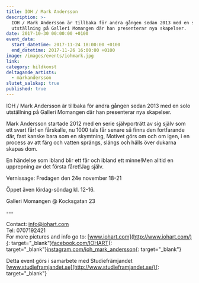 ```yaml
---
title: IOH / Mark Andersson
description: >-
  IOH / Mark Andersson är tillbaka för andra gången sedan 2013 med en solo
  utställning på Galleri Momangen där han presenterar nya skapelser.
date: 2017-10-30 00:00:00 +0100
event_data:
  start_datetime: 2017-11-24 18:00:00 +0100
  end_datetime: 2017-11-26 16:00:00 +0100
image: /images/events/iohmark.jpg
link:
category: bildkonst
deltagande_artists:
  - markandersson
slutet_salskap: true
published: true
---
```


IOH / Mark Andersson &auml;r tillbaka för andra g&aring;ngen sedan 2013 med en solo utst&auml;llning p&aring; Galleri Momangen d&auml;r han presenterar nya skapelser.

Mark Andersson startade 2012 med en serie sj&auml;lvportr&auml;tt av sig sj&auml;lv som ett svart f&aring;r\! en f&aring;rskalle, nu 1000 tals f&aring;r senare s&aring; finns den fortfarande d&auml;r, fast kanske bara som en skymtning, Motivet görs om och om igen, i en process av att f&auml;rg och vatten spr&auml;ngs, sl&auml;ngs och h&auml;lls över dukarna skapas dom.

En h&auml;ndelse som ibland blir ett f&aring;r och ibland ett minne\!Men alltid en upprepning av det första f&aring;ret\!Jag sj&auml;lv.

Vernissage: Fredagen den 24e november 18-21

Öppet &auml;ven lördag-söndag kl. 12-16.

Galleri Momangen @ Kocksgatan 23

\---

Contact: info@iohart.com<br>Tel: 0707192421<br>For more pictures and info go to: [www.iohart.com](http://www.iohart.com/){: target="_blank"}[facebook.com/IOHART](https://www.facebook.com/IOHART/){: target="_blank"}[instagram.com/ioh\_mark\_andersson](https://instagram.com/ioh_mark_andersson){: target="_blank"}

Detta event görs i samarbete med Studiefr&auml;mjandet [www.studieframjandet.se](http://www.studieframjandet.se/){: target="_blank"}